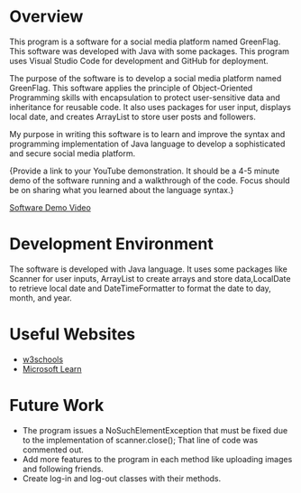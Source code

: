 # Overview

This program is a software for a social media platform named GreenFlag. This software was developed with Java with some packages. This program uses Visual Studio Code for development and GitHub for deployment. 


The purpose of the software is to develop a social media platform named GreenFlag. This software applies the principle of Object-Oriented Programming skills with encapsulation to protect user-sensitive data and inheritance for reusable code. It also uses packages for user input, displays local date, and creates ArrayList to store user posts and followers.


My purpose in writing this software is to learn and improve the syntax and programming implementation of Java language to develop a sophisticated and secure social media platform.

{Provide a link to your YouTube demonstration. It should be a 4-5 minute demo of the software running and a walkthrough of the code. Focus should be on sharing what you learned about the language syntax.}

[Software Demo Video](https://www.youtube.com/watch?v=0gO9ZvtPKaE)

# Development Environment

The software is developed with Java language. It uses some packages like Scanner for user inputs, ArrayList to create arrays and store data,LocalDate to retrieve local date and DateTimeFormatter to format the date to day, month, and year.


# Useful Websites

- [w3schools](https://www.w3schools.com/java/default.asp)
- [Microsoft Learn](https://learn.microsoft.com/en-us/shows/java-for-beginners/?form=MG0AV3)

# Future Work

- The program issues a NoSuchElementException that must be fixed due to the implementation of scanner.close(); That line of code was commented out.
- Add more features to the program in each method like uploading images and following friends.
- Create log-in and log-out classes with their methods.